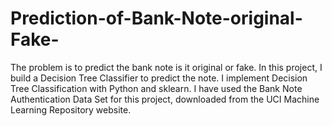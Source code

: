 # Prediction-of-Bank-Note-original-Fake-
The problem is to predict the bank note is it original or fake. In this project, I build a Decision Tree Classifier to predict the note. I implement Decision Tree Classification with Python and sklearn. I have used the Bank Note Authentication Data Set for this project, downloaded from the UCI Machine Learning Repository website.
